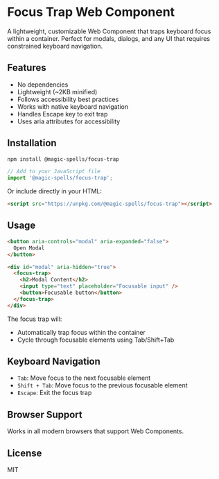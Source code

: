 # Focus Trap Web Component

A lightweight, customizable Web Component that traps keyboard focus within a container. Perfect for modals, dialogs, and any UI that requires constrained keyboard navigation.

## Features

- No dependencies
- Lightweight (~2KB minified)
- Follows accessibility best practices
- Works with native keyboard navigation
- Handles Escape key to exit trap
- Uses aria attributes for accessibility

## Installation

```bash
npm install @magic-spells/focus-trap
```

```javascript
// Add to your JavaScript file
import '@magic-spells/focus-trap';
```

Or include directly in your HTML:

```html
<script src="https://unpkg.com/@magic-spells/focus-trap"></script>
```

## Usage

```html
<button aria-controls="modal" aria-expanded="false">
  Open Modal
</button>

<div id="modal" aria-hidden="true">
  <focus-trap>
    <h2>Modal Content</h2>
    <input type="text" placeholder="Focusable input" />
    <button>Focusable button</button>
  </focus-trap>
</div>
```

The focus trap will:

- Automatically trap focus within the container
- Cycle through focusable elements using Tab/Shift+Tab

## Keyboard Navigation

- `Tab`: Move focus to the next focusable element
- `Shift + Tab`: Move focus to the previous focusable element
- `Escape`: Exit the focus trap

## Browser Support

Works in all modern browsers that support Web Components.

## License

MIT
